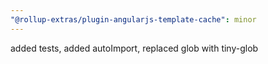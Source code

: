 ```yaml
---
"@rollup-extras/plugin-angularjs-template-cache": minor
---
```


added tests, added autoImport, replaced glob with tiny-glob
